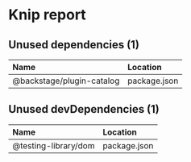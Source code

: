 # Knip report

## Unused dependencies (1)

| Name                      | Location     |
|:--------------------------|:-------------|
| @backstage/plugin-catalog | package.json |

## Unused devDependencies (1)

| Name                 | Location     |
|:---------------------|:-------------|
| @testing-library/dom | package.json |

